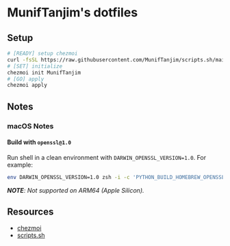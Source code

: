 # MunifTanjim's dotfiles

## Setup

```sh
# [READY] setup chezmoi
curl -fsSL https://raw.githubusercontent.com/MunifTanjim/scripts.sh/main/setup-chezmoi | bash
# [SET] initialize
chezmoi init MunifTanjim
# [GO] apply
chezmoi apply
```

## Notes

### macOS Notes

#### Build with `openssl@1.0`

Run shell in a clean environment with `DARWIN_OPENSSL_VERSION=1.0`. For example:

```sh
env DARWIN_OPENSSL_VERSION=1.0 zsh -i -c 'PYTHON_BUILD_HOMEBREW_OPENSSL_FORMULA=openssl@1.0 pyenv install <version>'
```

_**NOTE**: Not supported on ARM64 (Apple Silicon)._

## Resources

- [chezmoi](https://www.chezmoi.io)
- [scripts.sh](https://github.com/MunifTanjim/scripts.sh)
